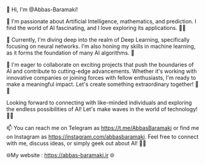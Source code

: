 👋 Hi, I'm @Abbas-Baramaki!

👀 I'm passionate about Artificial Intelligence, mathematics, and prediction. I find the world of AI fascinating, and I love exploring its applications. 🤖🧠

🌱 Currently, I'm diving deep into the realm of Deep Learning, specifically focusing on neural networks. I'm also honing my skills in machine learning, as it forms the foundation of many AI algorithms. 🚀

💞️ I'm eager to collaborate on exciting projects that push the boundaries of AI and contribute to cutting-edge advancements. Whether it's working with innovative companies or joining forces with fellow enthusiasts, I'm ready to make a meaningful impact. Let's create something extraordinary together! 🤝💡

Looking forward to connecting with like-minded individuals and exploring the endless possibilities of AI! Let's make waves in the world of technology! 🌊🔥

📫 You can reach me on Telegram as https://t.me/AbbasBaramaki or find me on Instagram as https://instagram.com/abbasbaramaki. Feel free to connect with me, discuss ideas, or simply geek out about AI! 📲💬

🌐My website : https://abbas-baramaki.ir 🌐 
